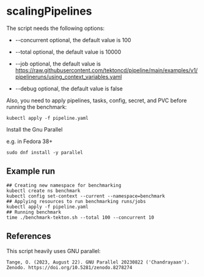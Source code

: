 # scalingPipelines
The script needs the following options:

* --concurrent   optional,
                 the default value is 100

* --total        optional,
                 the default value is 10000

* --job          optional,
                 the default value is
                 https://raw.githubusercontent.com/tektoncd/pipeline/main/examples/v1/pipelineruns/using_context_variables.yaml

* --debug        optional,
                 the default value is false


Also, you need to apply pipelines, tasks, config, secret, and PVC before running the benchmark:
```
kubectl apply -f pipeline.yaml
```

Install the Gnu Parallel

e.g. in Fedora 38+
```
sudo dnf install -y parallel
```

## Example run
```
## Creating new namespace for benchmarking
kubectl create ns benchmark
kubectl config set-context --current --namespace=benchmark
## Applying resources to run benchmarking runs/jobs
kubectl apply -f pipeline.yaml
## Running benchmark
time ./benchmark-tekton.sh --total 100 --concurrent 10
```

## References
This script heavily uses GNU parallel:

```
Tange, O. (2023, August 22). GNU Parallel 20230822 ('Chandrayaan').
Zenodo. https://doi.org/10.5281/zenodo.8278274
```
